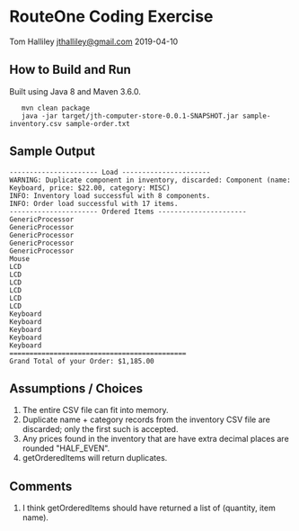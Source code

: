 # RouteOne Coding Exercise

Tom Halliley <jthalliley@gmail.com>
2019-04-10


## How to Build and Run

Built using Java 8 and Maven 3.6.0.

```
   mvn clean package
   java -jar target/jth-computer-store-0.0.1-SNAPSHOT.jar sample-inventory.csv sample-order.txt
```

## Sample Output

```
---------------------- Load ----------------------
WARNING: Duplicate component in inventory, discarded: Component (name: Keyboard, price: $22.00, category: MISC)
INFO: Inventory load successful with 8 components.
INFO: Order load successful with 17 items.
---------------------- Ordered Items ----------------------
GenericProcessor
GenericProcessor
GenericProcessor
GenericProcessor
GenericProcessor
Mouse
LCD
LCD
LCD
LCD
LCD
LCD
Keyboard
Keyboard
Keyboard
Keyboard
Keyboard
============================================
Grand Total of your Order: $1,185.00
```

## Assumptions / Choices

1. The entire CSV file can fit into memory.
2. Duplicate name + category records from the inventory CSV file are discarded; only the first such is accepted.
3. Any prices found in the inventory that are have extra decimal places are rounded "HALF_EVEN".
4. getOrderedItems will return duplicates.

## Comments

1. I think getOrderedItems should have returned a list of (quantity, item name).
